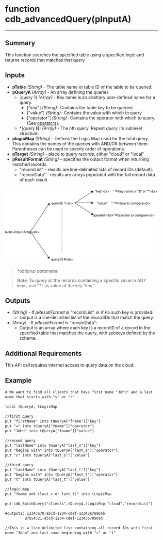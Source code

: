 # function cdb_advancedQuery(pInputA)
---
## Summary
This function searches the specified table using a specified logic and returns records that matches that query

## Inputs
* **pTable** *(String)* - The table name or table ID of the table to be queried.
* **pQueryA** *(Array)* - An array defining the queries
	* [query 1] *(Array)* - Key name is an arbitrary user-defined name for a query. 
		* ["key"] *(String)*- Contains the table key to be queried
		* ["value"] *(String)*- Contains the value with which to query
		* ["operator"] *(String)*- Contains the operator with which to query. (See [operators](./QueryOperators.md)).
	* \*[query N] *(Array)* - The nth query. Repeat *query 1*'s sublevel structure.
* **plogicMap** *(String)* - Defines the Logic Map used for the total query. This contains the names of the queries with AND/OR between them. Parentheses can be used to specify order of operations.
* **pTarget** *(String)* - place to query records, either "cloud" or "local"
* **pResultFormat** *(String)* - specifies the output format when returning matched records.
	- "recordList" - results are line-delimited lists of record IDs (default).
	- "recordData" - results are arrays populated with the full record data of each result.

![AdvancedQuery input diagram](images/AdvancedQueryInput.svg)

> _*optional parameter._

> Note: To query all the records containing a specific value in ANY keys, use "\*" as value of the key "key".

## Outputs
* *(String)* - If *pResultFormat* is "recordList" or if no such key is provided:
	* Output is  a line-delimited list of the recordIDs that match the query.
* *(Array)* - If *pResultFormat* is "recordData":
	* Output is an array where each key is a recordID of a record in the specified table that matches the query, with subkeys defined by the schema.

## Additional Requirements
This API call requires internet access to query data on the cloud.
	
## Example
```livecodeserver
# We want to find all clients that have first name "John" and a last name that starts with "s" or "t"

local tQueryA, tLogicMap

//first query
put "firstName" into tQueryA["fname"]["key"]
put "=" into tQueryA["fname"]["operator"]
put "John" into tQueryA["fname"]["value"]

//second query
put "lastName" into tQueryA["last_s"]["key"]
put "begins with" into tQueryA["last_s"]["operator"]
put "s" into tQueryA["last_s"]["value"]

//third query
put "lastName" into tQueryA["last_t"]["key"]
put "begins with" into tQueryA["last_t"]["operator"]
put "t" into tQueryA["last_t"]["value"]

//logic map
put "fname and (last_s or last_t)" into tLogicMap

put cdb_BatchQuery("clients",tQueryA,tLogicMap,"cloud","recordList")

#outputs: 12345678-abcd-1234-cdef-1234567890ab  
	     87654321-abcd-1234-cdef-1234567890ab

//This is a line delimited list containing all record IDs with first name "John" and last name beginning with "s" or "t"
```